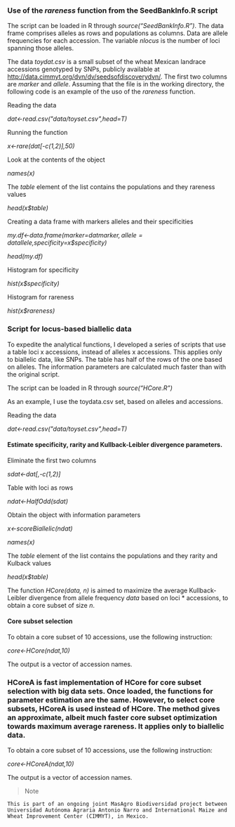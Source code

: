 
### Use of the *rareness* function from the SeedBankInfo.R script

The script can be loaded in R through *source(“SeedBankInfo.R”)*. The data frame comprises alleles as rows and populations as columns. Data are allele frequencies for each accession. The variable *nlocus* is the number of loci spanning those alleles.


The data *toydat.csv* is a small subset of the wheat Mexican landrace accessions genotyped by SNPs, publicly available at http://data.cimmyt.org/dvn/dv/seedsofdiscoverydvn/. The first two columns are *marker* and *allele*. Assuming that the file is in the working directory, the following code is an example of the uso of the *rareness* function.


Reading the data

*dat<-read.csv("data/toyset.csv",head=T)*

Running the function

*x<-rare(dat[-c(1,2)],50)*

Look at the contents of the object

*names(x)*

The *table* element of the list contains the populations and they rareness values

*head(x$table)*

Creating a data frame with markers alleles and their specificities

*my.df<-data.frame(marker=dat$marker,allele=dat$allele,specificity=x$specificity)*

*head(my.df)*

Histogram for specificity

*hist(x$specificity)*

Histogram for rareness

*hist(x$rareness)*

### Script for locus-based biallelic data

To expedite the analytical functions, I developed a series of scripts that use a table loci x accessions, instead of alleles x accessions. This applies only to biallelic data, like SNPs. The table has half of the rows of the one based on alleles. The information parameters are calculated much faster than with the original script.

The script can be loaded in R through *source(“HCore.R”)*

As an example, I use the toydata.csv set, based on alleles and accessions.

Reading the data

*dat<-read.csv("data/toyset.csv",head=T)*

#### Estimate specificity, rarity and Kullback-Leibler divergence parameters.

Eliminate the first two columns

*sdat<-dat[,-c(1,2)]*

Table with loci as rows

*ndat<-HalfOdd(sdat)*

Obtain the object with information parameters

*x<-scoreBiallelic(ndat)*

*names(x)*

The *table* element of the list contains the populations and they rarity and Kulback  values

*head(x$table)*

The function *HCore(data, n)* is aimed to maximize the average Kullback-Leibler divergence from allele frequency *data* based on loci * accessions, to obtain a core subset of size *n*.

#### Core subset selection

To obtain a core subset of 10 accessions, use the following instruction:

*core<-HCore(ndat,10)*

The output is a vector of accession names.


### HCoreA is fast implementation of HCore for core subset selection with big data sets. Once loaded, the functions for parameter estimation are the same. However, to select core subsets, HCoreA is used instead of HCore. The method gives an approximate, albeit much faster core subset optimization towards maximum average rareness. It applies only to biallelic data.

To obtain a core subset of 10 accessions, use the following instruction:

*core<-HCoreA(ndat,10)*

The output is a vector of accession names.





>Note

	This is part of an ongoing joint MasAgro Biodiversidad project between Universidad Autónoma Agraria Antonio Narro and International Maize and Wheat Improvement Center (CIMMYT), in Mexico.








